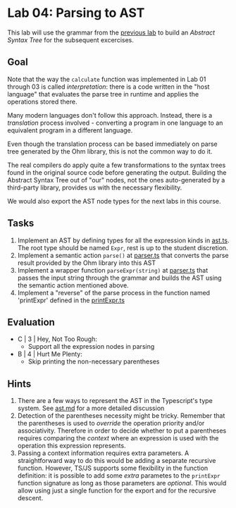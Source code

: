 # Lab 04: Parsing to AST

This lab will use the grammar from the [previous lab](../lab03) to build an *Abstract Syntax Tree* for the subsequent excercises.

## Goal

Note that the way the ```calculate``` function was implemented in Lab 01 through 03 is called *interpretation*: there is a code written in the "host language" that evaluates the parse tree in runtime and applies the operations stored there.

Many modern languages don't follow this approach. Instead, there is a *translation* process involved - converting a program in one language to an equivalent program in a different language.

Even though the translation process can be based immediately on parse tree generated by the Ohm library, this is not the common way to do it.

The real compilers do apply quite a few transformations to the syntax trees found in the original source code before generating the output.
Building the Abstract Syntax Tree out of "our" nodes, not the ones auto-generated by a third-party library, provides us with the necessary flexibility.

We would also export the AST node types for the next labs in this course.

## Tasks

1. Implement an AST by defining types for all the expression kinds in [ast.ts](src/ast.ts). The root type should be named `Expr`, rest is up to the student discretion.
2. Implement a semantic action `parse()` at [parser.ts](src/parser.ts) that converts the parse result provided by the Ohm library into this AST
3. Implement a wrapper function `parseExpr(string)` at [parser.ts](src/parser.ts) that passes the input string through the grammar and builds the AST using the semantic action mentioned above.
4. Implement a "reverse" of the parse process in the function named 'printExpr' defined in the [printExpr.ts](src/printExpr.ts)

## Evaluation

- C | 3 | Hey, Not Too Rough:
  - Support all the expression nodes in parsing
- B | 4 | Hurt Me Plenty:
  - Skip printing the non-necessary parentheses

## Hints

1. There are a few ways to represent the AST in the Typescript's type system. See [ast.md](ast.md) for a more detailed discussion
2. Detection of the parentheses necessity might be tricky. Remember that the parentheses is used to *override* the operation priority and/or associativity. Therefore in order to decide whether to put a parentheses requires comparing the *context* where an expression is used with the operation this expression represents.
3. Passing a context information requires extra parameters. A straightforward way to do this would be adding a separate recursive function. However, TS/JS supports some flexibility in the function definition: it is possible to add some *extra* parametes to the `printExpr` function signature as long as those parameters are *optional*. This would allow using just a single function for the export and for the recursive descent.

